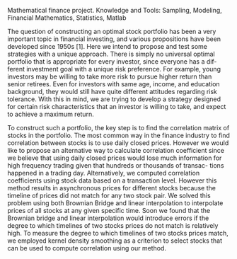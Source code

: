 Mathematical finance project.
Knowledge and Tools: Sampling, Modeling, Financial Mathematics, Statistics, Matlab

The question of constructing an optimal stock portfolio has been a very important topic in financial investing, and various propositions have been developed since 1950s [1]. Here we intend to propose and test some strategies with a unique approach. There is simply no universal optimal portfolio that is appropriate for every investor, since everyone has a dif- ferent investment goal with a unique risk preference. For example, young investors may be willing to take more risk to pursue higher return than senior retirees. Even for investors with same age, income, and education background, they would still have quite different attitudes regarding risk tolerance. With this in mind, we are trying to develop a strategy designed for certain risk characteristics that an investor is willing to take, and expect to achieve a maximum return.

To construct such a portfolio, the key step is to find the correlation matrix of stocks in the portfolio. The most common way in the finance industry to find correlation between stocks is to use daily closed prices. However we would like to propose an alternative way to calculate correlation coefficient since we believe that using daily closed prices would lose much information for high frequency trading given that hundreds or thousands of transac- tions happened in a trading day. Alternatively, we computed correlation coefficients using stock data based on a transaction level. However this method results in asynchronous prices for different stocks because the timeline of prices did not match for any two stock pair. We solved this problem using both Brownian Bridge and linear interpolation to interpolate prices of all stocks at any given specific time. Soon we found that the Brownian bridge and linear interpolation would introduce errors if the degree to which timelines of two stocks prices do not match is relatively high. To measure the degree to which timelines of two stocks prices match, we employed kernel density smoothing as a criterion to select stocks that can be used to compute correlation using our method.
